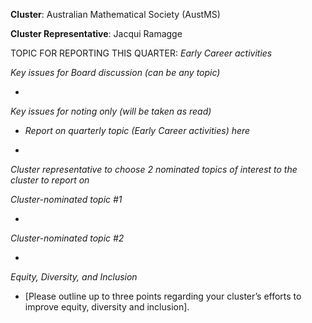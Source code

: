 **Cluster**:	Australian Mathematical Society (AustMS)

**Cluster Representative**:	Jacqui Ramagge

TOPIC FOR REPORTING THIS QUARTER: *Early Career activities*

*Key issues for Board discussion (can be any topic)*

*

*Key issues for noting only (will be taken as read)*

* _Report on quarterly topic (Early Career activities) here_ 

* 

*Cluster representative to choose 2 nominated topics of interest to the cluster to report on*

*Cluster-nominated topic #1*

*	

*Cluster-nominated topic #2*

*	

*Equity, Diversity, and Inclusion*

* [Please outline up to three points regarding your cluster’s efforts to improve equity, diversity and inclusion].


